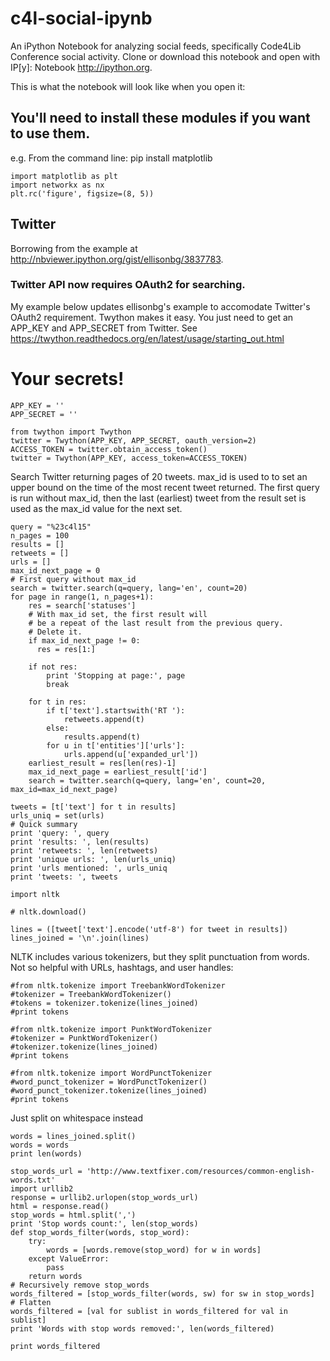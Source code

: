 

# c4l-social-ipynb

An iPython Notebook for analyzing social feeds, specifically Code4Lib Conference social activity.
Clone or download this notebook and open with IP[y]: Notebook http://ipython.org.

This is what the notebook will look like when you open it:

## You'll need to install these modules if you want to use them.
e.g. From the command line: pip install matplotlib

    import matplotlib as plt
    import networkx as nx
    plt.rc('figure', figsize=(8, 5))

## Twitter
Borrowing from the example at http://nbviewer.ipython.org/gist/ellisonbg/3837783. 
### Twitter API now requires OAuth2 for searching.
My example below updates ellisonbg's example to accomodate Twitter's OAuth2 requirement.
Twython makes it easy. You just need to get an APP_KEY and APP_SECRET from Twitter.
See https://twython.readthedocs.org/en/latest/usage/starting_out.html

# Your secrets!
    APP_KEY = ''
    APP_SECRET = ''

    from twython import Twython
    twitter = Twython(APP_KEY, APP_SECRET, oauth_version=2)
    ACCESS_TOKEN = twitter.obtain_access_token()
    twitter = Twython(APP_KEY, access_token=ACCESS_TOKEN)

Search Twitter returning pages of 20 tweets.
max_id is used to to set an upper bound on the time of the most
recent tweet returned. The first query is run without max_id, then
the last (earliest) tweet from the result set is used as the max_id value for the next
set.

    query = "%23c4l15"
    n_pages = 100
    results = []
    retweets = []
    urls = []
    max_id_next_page = 0
    # First query without max_id
    search = twitter.search(q=query, lang='en', count=20)
    for page in range(1, n_pages+1):
        res = search['statuses']
        # With max_id set, the first result will
        # be a repeat of the last result from the previous query.
        # Delete it.
        if max_id_next_page != 0:
          res = res[1:]
        
        if not res:
            print 'Stopping at page:', page
            break
            
        for t in res:
            if t['text'].startswith('RT '):
                retweets.append(t)
            else:
                results.append(t)
            for u in t['entities']['urls']:
                urls.append(u['expanded_url'])
        earliest_result = res[len(res)-1]
        max_id_next_page = earliest_result['id']
        search = twitter.search(q=query, lang='en', count=20, max_id=max_id_next_page)
        
    tweets = [t['text'] for t in results]
    urls_uniq = set(urls)
    # Quick summary
    print 'query: ', query
    print 'results: ', len(results)
    print 'retweets: ', len(retweets)
    print 'unique urls: ', len(urls_uniq)
    print 'urls mentioned: ', urls_uniq
    print 'tweets: ', tweets
    
    import nltk
    
    # nltk.download()
    
    lines = ([tweet['text'].encode('utf-8') for tweet in results])
    lines_joined = '\n'.join(lines)

NLTK includes various tokenizers, but they split punctuation from words. Not so helpful with URLs, hashtags, and user handles:

    #from nltk.tokenize import TreebankWordTokenizer
    #tokenizer = TreebankWordTokenizer()
    #tokens = tokenizer.tokenize(lines_joined)
    #print tokens
    
    #from nltk.tokenize import PunktWordTokenizer
    #tokenizer = PunktWordTokenizer()
    #tokenizer.tokenize(lines_joined)
    #print tokens
    
    #from nltk.tokenize import WordPunctTokenizer
    #word_punct_tokenizer = WordPunctTokenizer()
    #word_punct_tokenizer.tokenize(lines_joined)
    #print tokens

Just split on whitespace instead

    words = lines_joined.split()
    words = words
    print len(words)
    
    stop_words_url = 'http://www.textfixer.com/resources/common-english-words.txt'
    import urllib2
    response = urllib2.urlopen(stop_words_url)
    html = response.read()
    stop_words = html.split(',')
    print 'Stop words count:', len(stop_words)
    def stop_words_filter(words, stop_word):
        try:
            words = [words.remove(stop_word) for w in words]
        except ValueError:
            pass
        return words
    # Recursively remove stop_words
    words_filtered = [stop_words_filter(words, sw) for sw in stop_words]
    # Flatten
    words_filtered = [val for sublist in words_filtered for val in sublist]
    print 'Words with stop words removed:', len(words_filtered)
    
    print words_filtered
